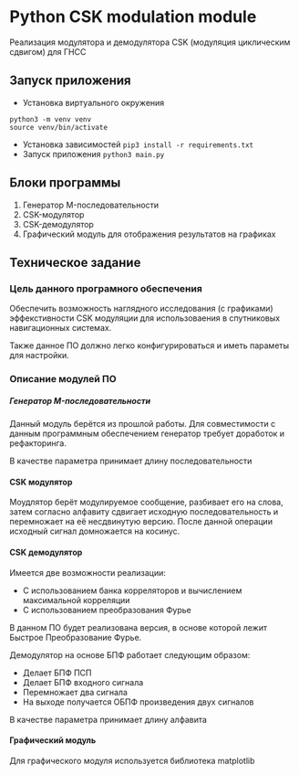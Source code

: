 # Python CSK modulation module

Реализация модулятора и демодулятора CSK (модуляция циклическим сдвигом) для ГНСС

## Запуск приложения
- Установка виртуального окружения
```
python3 -m venv venv
source venv/bin/activate
```
- Установка зависимостей `pip3 install -r requirements.txt`
- Запуск приложения `python3 main.py`

## Блоки программы
1. Генератор M-последовательности
2. CSK-модулятор
3. CSK-демодулятор
4. Графический модуль для отображения результатов на графиках

## Техническое задание

### Цель данного програмного обеспечения

Обеспечить возможность наглядного исследования (с графиками) эффекстивности
CSK модуляции для использоваения в спутниковых навигационных системах.

Также данное ПО должно легко конфигурироваться и иметь параметы для настройки.

### Описание модулей ПО

##### Генератор M-последовательности
Данный модуль берётся из прошлой работы. Для совместимости с данным
программным обеспечением генератор требует доработок и рефакторинга.

В качестве параметра принимает длину последовательности

#### CSK модулятор
Моудлятор берёт модулируемое сообщение, разбивает его на слова, затем
согласно алфавиту сдвигает исходную последовательность и перемножает на её
несдвинутую версию. После данной операции исходный сигнал домножается на косинус.

#### CSK демодулятор
Имеется две возможности реализации:
- С использованием банка корреляторов и вычислением максимальной корреляции
- С использованием преобразования Фурье

В данном ПО будет реализована версия, в основе которой лежит Быстрое Преобразование
Фурье.

Демодулятор на основе БПФ работает следующим образом:
- Делает БПФ ПСП
- Делает БПФ входного сигнала
- Перемножает два сигнала
- На выходе получается ОБПФ произведения двух сигналов

В качестве параметра принимает длину алфавита

#### Графический модуль
Для графического модуля используется библиотека matplotlib
